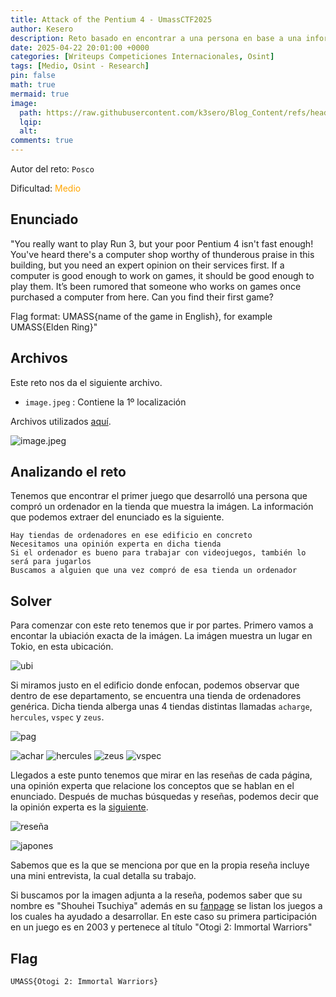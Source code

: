 ```yaml
---
title: Attack of the Pentium 4 - UmassCTF2025
author: Kesero
description: Reto basado en encontrar a una persona en base a una información
date: 2025-04-22 20:01:00 +0000
categories: [Writeups Competiciones Internacionales, Osint]
tags: [Medio, Osint - Research]
pin: false
math: true
mermaid: true
image:
  path: https://raw.githubusercontent.com/k3sero/Blog_Content/refs/heads/main/Competiciones_Internacionales_Writeups/2025/UmassCTF2025/Osint/Attack%20of%20the%20Pentium%204/img/2.png
  lqip: 
  alt: 
comments: true
---
```


Autor del reto: `Posco`

Dificultad: <font color=orange>Medio</font>

## Enunciado

"You really want to play Run 3, but your poor Pentium 4 isn't fast enough! You've heard there's a computer shop worthy of thunderous praise in this building, but you need an expert opinion on their services first. If a computer is good enough to work on games, it should be good enough to play them. It’s been rumored that someone who works on games once purchased a computer from here. Can you find their first game?

Flag format: UMASS{name of the game in English}, for example UMASS{Elden Ring}"

## Archivos

Este reto nos da el siguiente archivo.

- `image.jpeg` : Contiene la 1º localización

Archivos utilizados [aquí](https://github.com/k3sero/Blog_Content/tree/main/Competiciones_Internacionales_Writeups/2025/UmassCTF2025/Osint/Attack%20of%20the%20Pentium%204).

![image.jpeg](https://raw.githubusercontent.com/k3sero/Blog_Content/refs/heads/main/Competiciones_Internacionales_Writeups/2025/UmassCTF2025/Osint/Attack%20of%20the%20Pentium%204/img/image.jpeg)

## Analizando el reto

Tenemos que encontrar el primer juego que desarrolló una persona que compró un ordenador en la tienda que muestra la imágen. La información que podemos extraer del enunciado es la siguiente.

```
Hay tiendas de ordenadores en ese edificio en concreto
Necesitamos una opinión experta en dicha tienda
Si el ordenador es bueno para trabajar con videojuegos, también lo será para jugarlos
Buscamos a alguien que una vez compró de esa tienda un ordenador
```

## Solver

Para comenzar con este reto tenemos que ir por partes. Primero vamos a encontar la ubiación exacta de la imágen. La imágen muestra un lugar en Tokio, en esta ubicación.

![ubi](https://raw.githubusercontent.com/k3sero/Blog_Content/refs/heads/main/Competiciones_Internacionales_Writeups/2025/UmassCTF2025/Osint/Attack%20of%20the%20Pentium%204/img/ubicacion.png)

Si miramos justo en el edificio donde enfocan, podemos observar que dentro de ese departamento, se encuentra una tienda de ordenadores genérica. Dicha tienda alberga unas 4 tiendas distintas llamadas `acharge`, `hercules`, `vspec` y `zeus`.

![pag](https://raw.githubusercontent.com/k3sero/Blog_Content/refs/heads/main/Competiciones_Internacionales_Writeups/2025/UmassCTF2025/Osint/Attack%20of%20the%20Pentium%204/img/pagina.png)

![achar](https://raw.githubusercontent.com/k3sero/Blog_Content/refs/heads/main/Competiciones_Internacionales_Writeups/2025/UmassCTF2025/Osint/Attack%20of%20the%20Pentium%204/img/acharge.png)
![hercules](https://raw.githubusercontent.com/k3sero/Blog_Content/refs/heads/main/Competiciones_Internacionales_Writeups/2025/UmassCTF2025/Osint/Attack%20of%20the%20Pentium%204/img/hercules.png)
![zeus](https://raw.githubusercontent.com/k3sero/Blog_Content/refs/heads/main/Competiciones_Internacionales_Writeups/2025/UmassCTF2025/Osint/Attack%20of%20the%20Pentium%204/img/zeus.png)
![vspec](https://raw.githubusercontent.com/k3sero/Blog_Content/refs/heads/main/Competiciones_Internacionales_Writeups/2025/UmassCTF2025/Osint/Attack%20of%20the%20Pentium%204/img/vspec.png)

Llegados a este punto tenemos que mirar en las reseñas de cada página, una opinión experta que relacione los conceptos que se hablan en el enunciado. Después de muchas búsquedas y reseñas, podemos decir que la opinión experta es la [siguiente](https://pc-zeus.com/example_13.html).

![reseña](https://raw.githubusercontent.com/k3sero/Blog_Content/refs/heads/main/Competiciones_Internacionales_Writeups/2025/UmassCTF2025/Osint/Attack%20of%20the%20Pentium%204/img/rese%C3%B1a.png)

![japones](https://raw.githubusercontent.com/k3sero/Blog_Content/refs/heads/main/Competiciones_Internacionales_Writeups/2025/UmassCTF2025/Osint/Attack%20of%20the%20Pentium%204/img/japones.jpg)

Sabemos que es la que se menciona por que en la propia reseña incluye una mini entrevista, la cual detalla su trabajo.

Si buscamos por la imagen adjunta a la reseña, podemos saber que su nombre es "Shouhei Tsuchiya" además en su [fanpage](https://www.mobygames.com/person/333977/shouhei-tsuchiya/credits/) se listan los juegos a los cuales ha ayudado a desarrollar. En este caso su primera participación en un juego es en 2003 y pertenece al título "Otogi 2: Immortal Warriors"

## Flag

`UMASS{Otogi 2: Immortal Warriors}`
